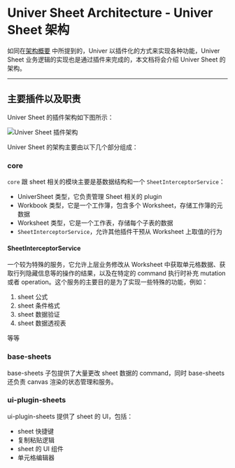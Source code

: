 # Univer Sheet Architecture - Univer Sheet 架构

如同在[架构概要](./achitecture.md) 中所提到的，Univer 以插件化的方式来实现各种功能，Univer Sheet 业务逻辑的实现也是通过插件来完成的，本文档将会介绍 Univer Sheet 的架构。

---

## 主要插件以及职责

Univer Sheet 的插件架构如下图所示：

![Univer Sheet 插件架构](./images/univer-sheet-plugin-architecture.png)

Univer Sheet 的架构主要由以下几个部分组成：

### core

`core` 跟 sheet 相关的模块主要是基数据结构和一个 `SheetInterceptorService`：

* UniverSheet 类型，它负责管理 Sheet 相关的 plugin
* Workbook 类型，它是一个工作簿，包含多个 Worksheet，存储工作簿的元数据
* Worksheet 类型，它是一个工作表，存储每个子表的数据
* `SheetInterceptorService`，允许其他插件干预从 Worksheet 上取值的行为

#### SheetInterceptorService

一个较为特殊的服务，它允许上层业务修改从 Worksheet 中获取单元格数据、获取行列隐藏信息等的操作的结果，以及在特定的 command 执行时补充 mutation 或者 operation。这个服务的主要目的是为了实现一些特殊的功能，例如：

1. sheet 公式
2. sheet 条件格式
3. sheet 数据验证
4. sheet 数据透视表

等等

### base-sheets

base-sheets 子包提供了大量更改 sheet 数据的 command，同时 base-sheets 还负责 canvas 渲染的状态管理和服务。

### ui-plugin-sheets

ui-plugin-sheets 提供了 sheet 的 UI，包括：

* sheet 快捷键
* 复制粘贴逻辑
* sheet 的 UI 组件
* 单元格编辑器
